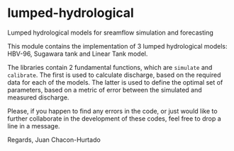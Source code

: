 # lumped-hydrological
Lumped hydrological models for sreamflow simulation and forecasting

This module contains the implementation of 3 lumped hydrological models: HBV-96, Sugawara tank and Linear Tank model.

The libraries contain 2 fundamental functions, which are `simulate` and `calibrate`. The first is used to calculate discharge, based on the required data for each of the models. The latter is used to define the optimal set of parameters, based on a metric of error between the simulated and measured discharge.

Please, if you happen to find any errors in the code, or just would like to further collaborate in the development of these codes, feel free to drop a line in a message.

Regards,
Juan Chacon-Hurtado
